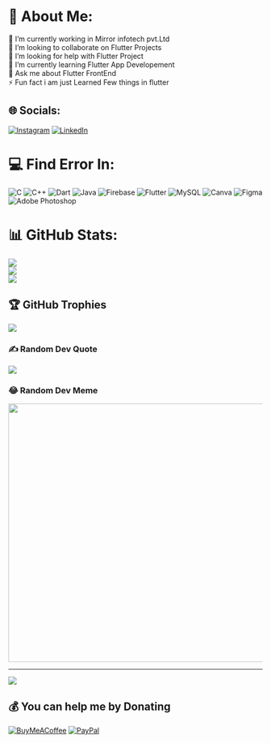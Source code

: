 # 💫 About Me:
🔭 I’m currently working in Mirror infotech pvt.Ltd<br>👯 I’m looking to collaborate on Flutter Projects<br>🤝 I’m looking for help with Flutter Project<br>🌱 I’m currently learning Flutter App Developement<br>💬 Ask me about Flutter FrontEnd<br>⚡ Fun fact i am just Learned Few things in flutter


## 🌐 Socials:
[![Instagram](https://img.shields.io/badge/Instagram-%23E4405F.svg?logo=Instagram&logoColor=white)](https://instagram.com/_vinayak_bansode) [![LinkedIn](https://img.shields.io/badge/LinkedIn-%230077B5.svg?logo=linkedin&logoColor=white)](https://linkedin.com/in/vinayak-bansode/) 

# 💻 Find Error In:
![C](https://img.shields.io/badge/c-%2300599C.svg?style=flat&logo=c&logoColor=white) ![C++](https://img.shields.io/badge/c++-%2300599C.svg?style=flat&logo=c%2B%2B&logoColor=white) ![Dart](https://img.shields.io/badge/dart-%230175C2.svg?style=flat&logo=dart&logoColor=white) ![Java](https://img.shields.io/badge/java-%23ED8B00.svg?style=flat&logo=java&logoColor=white) ![Firebase](https://img.shields.io/badge/firebase-%23039BE5.svg?style=flat&logo=firebase) ![Flutter](https://img.shields.io/badge/Flutter-%2302569B.svg?style=flat&logo=Flutter&logoColor=white) ![MySQL](https://img.shields.io/badge/mysql-%2300f.svg?style=flat&logo=mysql&logoColor=white) ![Canva](https://img.shields.io/badge/Canva-%2300C4CC.svg?style=flat&logo=Canva&logoColor=white) 	![Figma](https://img.shields.io/badge/figma-%23F24E1E.svg?style=flat&logo=figma&logoColor=white) ![Adobe Photoshop](https://img.shields.io/badge/adobephotoshop-%2331A8FF.svg?style=flat&logo=adobephotoshop&logoColor=white)
# 📊 GitHub Stats:
![](https://github-readme-stats.vercel.app/api?username=vinayak-bansode&theme=dark&hide_border=false&include_all_commits=false&count_private=false)<br/>
![](https://github-readme-streak-stats.herokuapp.com/?user=vinayak-bansode&theme=dark&hide_border=false)<br/>
![](https://github-readme-stats.vercel.app/api/top-langs/?username=vinayak-bansode&theme=dark&hide_border=false&include_all_commits=false&count_private=false&layout=compact)

## 🏆 GitHub Trophies
![](https://github-profile-trophy.vercel.app/?username=vinayak-bansode&theme=juicyfresh&no-frame=false&no-bg=true&margin-w=4)

### ✍️ Random Dev Quote
![](https://quotes-github-readme.vercel.app/api?type=vetical&theme=tokyonight)

### 😂 Random Dev Meme
<img src="[https://random-memer.herokuapp.com/](https://www.google.com/imgres?imgurl=https%3A%2F%2Fxperti.io%2Fblogs%2Fwp-content%2Fuploads%2F2020%2F04%2FBest-Coding-Practices.jpg&imgrefurl=https%3A%2F%2Fxperti.io%2Fblogs%2Ftop-java-developers-share-their-best-coding-practices%2F&tbnid=ACE-vrDPGmmVOM&vet=1&docid=vQgZXBLm8MFHcM&w=1200&h=628&source=sh%2Fx%2Fim)" width="512px"/>

---
[![](https://visitcount.itsvg.in/api?id=vinayak-bansode&icon=2&color=1)](https://visitcount.itsvg.in)

  ## 💰 You can help me by Donating
  [![BuyMeACoffee](https://img.shields.io/badge/Buy%20Me%20a%20Coffee-ffdd00?style=for-the-badge&logo=buy-me-a-coffee&logoColor=black)](https://buymeacoffee.com/vinayakbanA) [![PayPal](https://img.shields.io/badge/PayPal-00457C?style=for-the-badge&logo=paypal&logoColor=white)](https://paypal.me/@VinayakBansode) 

  
<!-- Proudly created with GPRM ( https://gprm.itsvg.in ) -->
